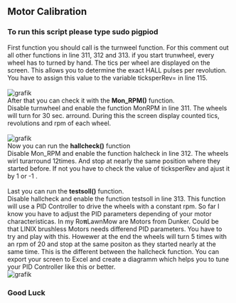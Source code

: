 ## Motor Calibration

### To run this script please type sudo pigpiod

First function you should call is the turnweel function. For this comment out all other functions in line 311, 312 and 313.
if you start trunwheel, every wheel has to turned by hand. The tics per wheel are displayed on the screen. This allows you to determine the exact HALL pulses per revolution. You have to assign this value to the  variable ticksperRev= in line 115. <br><br>
![grafik](https://github.com/ullisun/RopiLawnMow/assets/86979044/642c0e50-9b17-4d48-a9bc-0d895225c16c)
<br>
After that you can check it with the **Mon_RPM()** function.<br>
Disable turnwheel and enable the function MonRPM in line 311. The wheels will turn for 30 sec. arround. During this the screen display counted tics, revolutions and rpm of each wheel.
<br><br>
![grafik](https://github.com/ullisun/RopiLawnMow/assets/86979044/5ad2c6bc-6241-4cd7-ab09-ee7f9e1eab19)
<br>
Now you can run the **hallcheck()** function<br>
Disable Mon_RPM and enable the function halcheck in line 312. The wheels wirl turarround 12times. And stop at nearly the same position where they started before.
If not you have to check the value of ticksperRev and ajust it by 1 or -1 .<br><br>
Last you can run the **testsoll()** function.<br>
Disable hallcheck and enable the function testsoll in line 313.
This function will use a PID Controller to drive the wheels with a constant rpm. So far I know you have to adjust the PID parameters depending of your motor characteristicas.
In my Ro**π**LawnMow are Motors from Dunker. Could be that LINIX brushless Motors needs differend PID parameters. You have to try and play with this.
Howewer at the end the wheels will turn 5 times with an rpm of 20 and stop at the same positon as they started nearly at the same time. This is the different between the hallcheck
function. You can export your screen to Excel and create a diagramm which helps you to tune your PID Controller like this or better.<br>
![grafik](https://github.com/ullisun/RopiLawnMow/assets/86979044/cdf76c98-1eaa-4515-9197-c783bc9881fe)
<br>
### Good Luck





